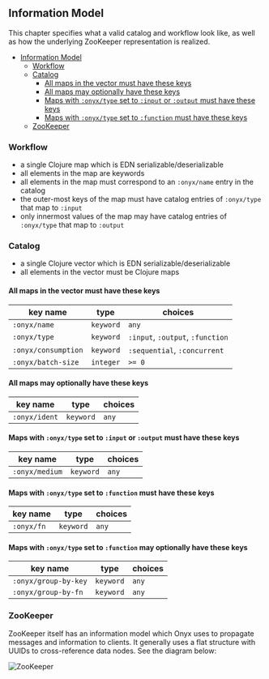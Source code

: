 ## Information Model

This chapter specifies what a valid catalog and workflow look like, as well as how the underlying ZooKeeper representation is realized.

<!-- START doctoc generated TOC please keep comment here to allow auto update -->
<!-- DON'T EDIT THIS SECTION, INSTEAD RE-RUN doctoc TO UPDATE -->

- [Information Model](#information-model)
  - [Workflow](#workflow)
  - [Catalog](#catalog)
    - [All maps in the vector must have these keys](#all-maps-in-the-vector-must-have-these-keys)
    - [All maps may optionally have these keys](#all-maps-may-optionally-have-these-keys)
    - [Maps with `:onyx/type` set to `:input` or `:output` must have these keys](#maps-with-onyxtype-set-to-input-or-output-must-have-these-keys)
    - [Maps with `:onyx/type` set to `:function` must have these keys](#maps-with-onyx-type-set-to-function-must-have-these-keys)
  - [ZooKeeper](#zookeeper)

<!-- END doctoc generated TOC please keep comment here to allow auto update -->

### Workflow

- a single Clojure map which is EDN serializable/deserializable
- all elements in the map are keywords
- all elements in the map must correspond to an `:onyx/name` entry in the catalog
- the outer-most keys of the map must have catalog entries of `:onyx/type` that map to `:input`
- only innermost values of the map may have catalog entries of `:onyx/type` that map to `:output`

### Catalog

- a single Clojure vector which is EDN serializable/deserializable
- all elements in the vector must be Clojure maps

#### All maps in the vector must have these keys

| key name          | type       | choices
|-------------------|------------|----------
|`:onyx/name`       | `keyword`  | `any`
|`:onyx/type`       | `keyword`  | `:input`, `:output`, `:function`
|`:onyx/consumption`| `keyword`  | `:sequential`, `:concurrent`
|`:onyx/batch-size` | `integer`  | `>= 0`

#### All maps may optionally have these keys

| key name          | type       | choices
|-------------------|------------|----------
|`:onyx/ident`      | `keyword`  | `any`

#### Maps with `:onyx/type` set to `:input` or `:output` must have these keys

| key name          | type       | choices
|-------------------|------------|----------
|`:onyx/medium`     | `keyword`  | `any`

#### Maps with `:onyx/type` set to `:function` must have these keys

| key name          | type       | choices
|-------------------|------------|----------
|`:onyx/fn`         | `keyword`  | `any`

#### Maps with `:onyx/type` set to `:function` may optionally have these keys

| key name           | type       | choices
|--------------------|------------|----------
|`:onyx/group-by-key`| `keyword`  | `any`
|`:onyx/group-by-fn` | `keyword`  | `any`


### ZooKeeper

ZooKeeper itself has an information model which Onyx uses to propagate messages and information to clients. It generally uses a flat structure with UUIDs to cross-reference data nodes. See the diagram below:

![ZooKeeper](http://i.imgur.com/mQ7I9Le.png)
